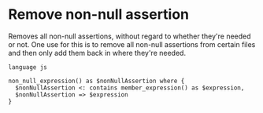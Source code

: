 # Remove non-null assertion

Removes all non-null assertions, without regard to whether they're needed or not. One use for this is to remove all
non-null assertions from certain files and then only add them back in where they're needed.

```grit
language js

non_null_expression() as $nonNullAssertion where {
  $nonNullAssertion <: contains member_expression() as $expression,
  $nonNullAssertion => $expression
}
```
